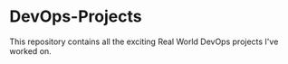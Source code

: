 # DevOps-Projects
This repository contains all the exciting Real World DevOps projects I've worked on.
